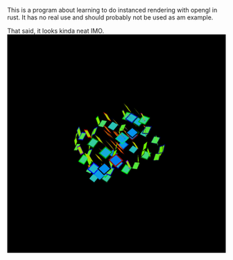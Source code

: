 This is a program about learning to do instanced rendering with opengl in rust.
It has no real use and should probably not be used as am example.

That said, it looks kinda neat IMO.
![ScreenShot](screenshot.jpg)
